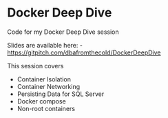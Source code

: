 # Docker Deep Dive

Code for my Docker Deep Dive session

Slides are available here: - https://gitpitch.com/dbafromthecold/DockerDeepDive

This session covers
- Container Isolation
- Container Networking
- Persisting Data for SQL Server
- Docker compose
- Non-root containers
